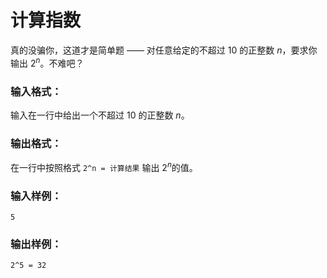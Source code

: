 # 计算指数
真的没骗你，这道才是简单题 —— 对任意给定的不超过 10 的正整数 $n$，要求你输出 $2^n$。不难吧？

### 输入格式：
输入在一行中给出一个不超过 10 的正整数 $n$。

### 输出格式：
在一行中按照格式 `2^n = 计算结果` 输出 $2^n$的值。

### 输入样例：
```
5
```
### 输出样例：
```
2^5 = 32
```